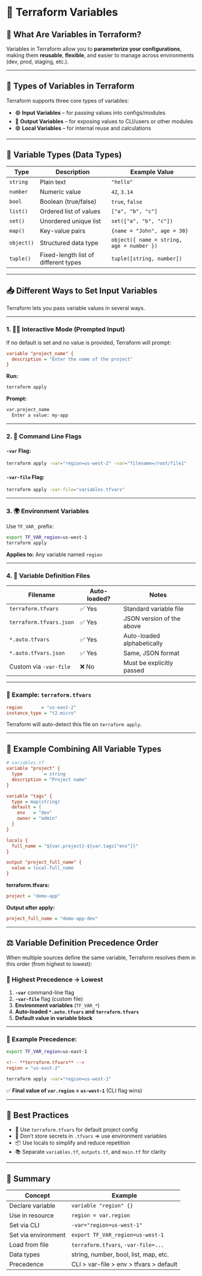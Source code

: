 # 🌱 Terraform Variables

## 🧠 What Are Variables in Terraform?

Variables in Terraform allow you to **parameterize your configurations**, making them **reusable**, **flexible**, and easier to manage across environments (dev, prod, staging, etc.).

---

## 🧩 Types of Variables in Terraform

Terraform supports three core types of variables:

- 🟢 **Input Variables** – for passing values into configs/modules
- 🔵 **Output Variables** – for exposing values to CLI/users or other modules
- 🟣 **Local Variables** – for internal reuse and calculations

---

## 🎨 Variable Types (Data Types)

| Type       | Description                          | Example Value                             |
| ---------- | ------------------------------------ | ----------------------------------------- |
| `string`   | Plain text                           | `"hello"`                                 |
| `number`   | Numeric value                        | `42`, `3.14`                              |
| `bool`     | Boolean (true/false)                 | `true`, `false`                           |
| `list()`   | Ordered list of values               | `["a", "b", "c"]`                         |
| `set()`    | Unordered unique list                | `set(["a", "b", "c"])`                    |
| `map()`    | Key-value pairs                      | `{name = "John", age = 30}`               |
| `object()` | Structured data type                 | `object({ name = string, age = number })` |
| `tuple()`  | Fixed-length list of different types | `tuple([string, number])`                 |

---

## 📥 Different Ways to Set Input Variables

Terraform lets you pass variable values in several ways.

---

### 1. 🧑‍💻 **Interactive Mode (Prompted Input)**

If no default is set and no value is provided, Terraform will prompt:

```ini
variable "project_name" {
  description = "Enter the name of the project"
}
```

**Run:**

```bash
terraform apply
```

**Prompt:**

```txt
var.project_name
  Enter a value: my-app
```

---

### 2. 🏁 **Command Line Flags**

#### `-var` Flag:

```bash
terraform apply -var="region=us-west-2" -var="filename=/root/file1"
```

#### `-var-file` Flag:

```bash
terraform apply -var-file="variables.tfvars"
```

---

### 3. 🌍 **Environment Variables**

Use `TF_VAR_` prefix:

```bash
export TF_VAR_region=us-west-1
terraform apply
```

**Applies to:** Any variable named `region`

---

### 4. 📁 **Variable Definition Files**

| Filename                | Auto-loaded? | Notes                      |
| ----------------------- | ------------ | -------------------------- |
| `terraform.tfvars`      | ✅ Yes       | Standard variable file     |
| `terraform.tfvars.json` | ✅ Yes       | JSON version of the above  |
| `*.auto.tfvars`         | ✅ Yes       | Auto-loaded alphabetically |
| `*.auto.tfvars.json`    | ✅ Yes       | Same, JSON format          |
| Custom via `-var-file`  | ❌ No        | Must be explicitly passed  |

---

### 🧾 Example: `terraform.tfvars`

```ini
region       = "us-east-2"
instance_type = "t2.micro"
```

Terraform will auto-detect this file on `terraform apply`.

---

## 🧮 Example Combining All Variable Types

```ini
# variables.tf
variable "project" {
  type        = string
  description = "Project name"
}

variable "tags" {
  type = map(string)
  default = {
    env   = "dev"
    owner = "admin"
  }
}

locals {
  full_name = "${var.project}-${var.tags["env"]}"
}

output "project_full_name" {
  value = local.full_name
}
```

**terraform.tfvars:**

```ini
project = "demo-app"
```

**Output after apply:**

```ini
project_full_name = "demo-app-dev"
```

---

## ⚖️ Variable Definition Precedence Order

When multiple sources define the same variable, Terraform resolves them in this order (from highest to lowest):

### 📶 Highest Precedence → Lowest

1. **`-var`** command-line flag
2. **`-var-file`** flag (custom file)
3. **Environment variables** (`TF_VAR_*`)
4. **Auto-loaded `*.auto.tfvars` and `terraform.tfvars`**
5. **Default value in variable block**

---

### 🧪 Example Precedence:

```bash
export TF_VAR_region=us-east-1
```

```ini
<!-- **terraform.tfvars** -->
region = "us-east-2"
```

```bash
terraform apply -var="region=us-west-1"
```

✅ **Final value of `var.region` = `us-west-1`** (CLI flag wins)

---

## 🚨 Best Practices

- 🧾 Use `terraform.tfvars` for default project config
- 🔐 Don’t store secrets in `.tfvars` => use environment variables
- 📦 Use locals to simplify and reduce repetition
- 📚 Separate `variables.tf`, `outputs.tf`, and `main.tf` for clarity

---

## 🧠 Summary

| Concept             | Example                                 |
| ------------------- | --------------------------------------- |
| Declare variable    | `variable "region" {}`                  |
| Use in resource     | `region = var.region`                   |
| Set via CLI         | `-var="region=us-west-1"`               |
| Set via environment | `export TF_VAR_region=us-west-1`        |
| Load from file      | `terraform.tfvars`, `-var-file=...`     |
| Data types          | string, number, bool, list, map, etc.   |
| Precedence          | CLI > var-file > env > tfvars > default |
